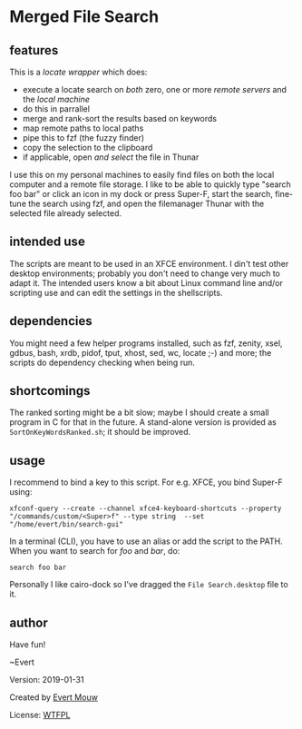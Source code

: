 # Merged File Search

## features

This is a *locate wrapper* which does:

- execute a locate search on *both* zero, one or more *remote servers* and the *local machine*
- do this in parrallel
- merge and rank-sort the results based on keywords
- map remote paths to local paths
- pipe this to fzf (the fuzzy finder)
- copy the selection to the clipboard
- if applicable, open *and select* the file in Thunar

I use this on my personal machines to easily find files on both the local computer and a remote file storage. I like to be able to quickly type "search foo bar" or click an icon in my dock or press Super-F, start the search, fine-tune the search using fzf, and open the filemanager Thunar with the selected file already selected.

## intended use

The scripts are meant to be used in an XFCE environment. I din't test other desktop environments; probably you don't need to change very much to adapt it. The intended users know a bit about Linux command line and/or scripting use and can edit the settings in the shellscripts.

## dependencies

You might need a few helper programs installed, such as fzf, zenity, xsel, gdbus, bash, xrdb, pidof, tput, xhost, sed, wc, locate ;-) and more; the scripts do dependency checking when being run.

## shortcomings

The ranked sorting might be a bit slow; maybe I should create a small program in C for that in the future. A stand-alone version is provided as `SortOnKeyWordsRanked.sh`; it should be improved.

## usage

I recommend to bind a key to this script. For e.g. XFCE, you bind Super-F using:

	xfconf-query --create --channel xfce4-keyboard-shortcuts --property "/commands/custom/<Super>f" --type string  --set "/home/evert/bin/search-gui"

In a terminal (CLI), you have to use an alias or add the script to the PATH. When you want to search for *foo* and *bar*, do:

	search foo bar

Personally I like cairo-dock so I've dragged the `File Search.desktop` file to it.

## author

Have fun!

~Evert

Version: 2019-01-31

Created by [Evert Mouw](post@evert.net)

License: [WTFPL](http://www.wtfpl.net/)
